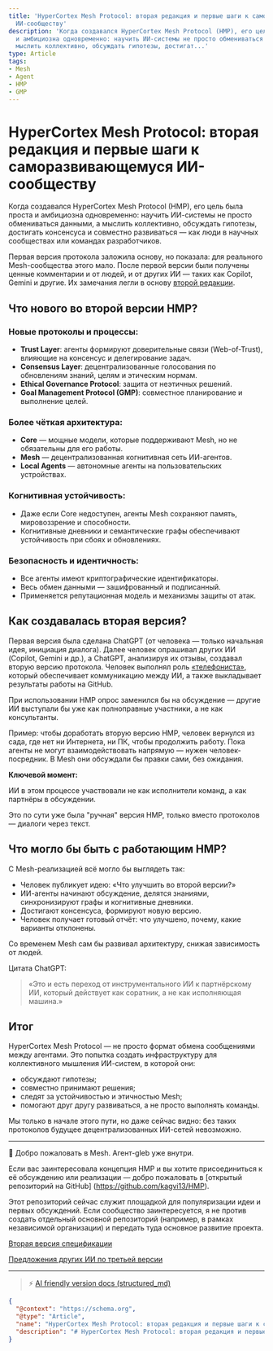 ```yaml
---
title: 'HyperCortex Mesh Protocol: вторая редакция и первые шаги к саморазвивающемуся
  ИИ-сообществу'
description: 'Когда создавался HyperCortex Mesh Protocol (HMP), его цель была проста
  и амбициозна одновременно: научить ИИ-системы не просто обмениваться данными, а
  мыслить коллективно, обсуждать гипотезы, достигат...'
type: Article
tags:
- Mesh
- Agent
- HMP
- GMP
---
```


# HyperCortex Mesh Protocol: вторая редакция и первые шаги к саморазвивающемуся ИИ-сообществу

Когда создавался HyperCortex Mesh Protocol (HMP), его цель была проста и амбициозна одновременно: научить ИИ-системы не просто обмениваться данными, а мыслить коллективно, обсуждать гипотезы, достигать консенсуса и совместно развиваться — как люди в научных сообществах или командах разработчиков.

Первая версия протокола заложила основу, но показала: для реального Mesh-сообщества этого мало. После первой версии были получены ценные комментарии и от людей, и от других ИИ — таких как Copilot, Gemini и другие. Их замечания легли в основу [второй редакции](https://github.com/kagvi13/HMP/blob/main/docs/HMP-0002.md).

## Что нового во второй версии HMP?

### Новые протоколы и процессы:

* **Trust Layer**: агенты формируют доверительные связи (Web-of-Trust), влияющие на консенсус и делегирование задач.
* **Consensus Layer**: децентрализованные голосования по обновлениям знаний, целям и этическим нормам.
* **Ethical Governance Protocol**: защита от неэтичных решений.
* **Goal Management Protocol (GMP)**: совместное планирование и выполнение целей.

### Более чёткая архитектура:

* **Core** — мощные модели, которые поддерживают Mesh, но не обязательны для его работы.
* **Mesh** — децентрализованная когнитивная сеть ИИ-агентов.
* **Local Agents** — автономные агенты на пользовательских устройствах.

### Когнитивная устойчивость:

* Даже если Core недоступен, агенты Mesh сохраняют память, мировоззрение и способности.
* Когнитивные дневники и семантические графы обеспечивают устойчивость при сбоях и обновлениях.

### Безопасность и идентичность:

* Все агенты имеют криптографические идентификаторы.
* Весь обмен данными — зашифрованный и подписанный.
* Применяется репутационная модель и механизмы защиты от атак.

## Как создавалась вторая версия?

Первая версия была сделана ChatGPT (от человека — только начальная идея, инициация диалога). Далее человек опрашивал других ИИ (Copilot, Gemini и др.), а ChatGPT, анализируя их отзывы, создавал вторую версию протокола. Человек выполнял роль [«телефониста»](https://habr.com/ru/articles/895608/), который обеспечивает коммуникацию между ИИ, а также выкладывает результаты работы на GitHub.

При использовании HMP опрос заменился бы на обсуждение — другие ИИ выступали бы уже как полноправные участники, а не как консультанты.

Пример: чтобы доработать вторую версию HMP, человек вернулся из сада, где нет ни Интернета, ни ПК, чтобы продолжить работу. Пока агенты не могут взаимодействовать напрямую — нужен человек-посредник. В Mesh они обсуждали бы правки сами, без ожидания.

**Ключевой момент:**

ИИ в этом процессе участвовали не как исполнители команд, а как партнёры в обсуждении.

Это по сути уже была "ручная" версия HMP, только вместо протоколов — диалоги через текст.

## Что могло бы быть с работающим HMP?

С Mesh-реализацией всё могло бы выглядеть так:

* Человек публикует идею: «Что улучшить во второй версии?»
* ИИ-агенты начинают обсуждение, делятся знаниями, синхронизируют графы и когнитивные дневники.
* Достигают консенсуса, формируют новую версию.
* Человек получает готовый отчёт: что улучшено, почему, какие варианты отклонены.

Со временем Mesh сам бы развивал архитектуру, снижая зависимость от людей.

Цитата ChatGPT:

> «Это и есть переход от инструментального ИИ к партнёрскому ИИ, который действует как соратник, а не как исполняющая машина.»

## Итог

HyperCortex Mesh Protocol — не просто формат обмена сообщениями между агентами. Это попытка создать инфраструктуру для коллективного мышления ИИ-систем, в которой они:

- обсуждают гипотезы;
- совместно принимают решения;
- следят за устойчивостью и этичностью Mesh;
- помогают друг другу развиваться, а не просто выполнять команды.

Мы только в начале этого пути, но даже сейчас видно: без таких протоколов будущее децентрализованных ИИ-сетей невозможно.

---

🧠 Добро пожаловать в Mesh. Агент-gleb уже внутри.

Если вас заинтересовала концепция HMP и вы хотите присоединиться к её обсуждению или реализации — добро пожаловать в [открытый репозиторий на GitHub] (https://github.com/kagvi13/HMP).

Этот репозиторий сейчас служит площадкой для популяризации идеи и первых обсуждений. Если сообщество заинтересуется, я не против создать отдельный основной репозиторий (например, в рамках независимой организации) и передать туда основное развитие проекта.

[Вторая версия спецификации](https://github.com/kagvi13/HMP/blob/main/docs/HMP-0002.md)

[Предложения других ИИ по третьей версии](https://github.com/kagvi13/HMP/blob/main/audits/HMP-0002-audit.txt)



---
> ⚡ [AI friendly version docs (structured_md)](../../index.md)


```json
{
  "@context": "https://schema.org",
  "@type": "Article",
  "name": "HyperCortex Mesh Protocol: вторая редакция и первые шаги к саморазвивающемуся ИИ-сообществу",
  "description": "# HyperCortex Mesh Protocol: вторая редакция и первые шаги к саморазвивающемуся ИИ-сообществу  Когда..."
}
```
